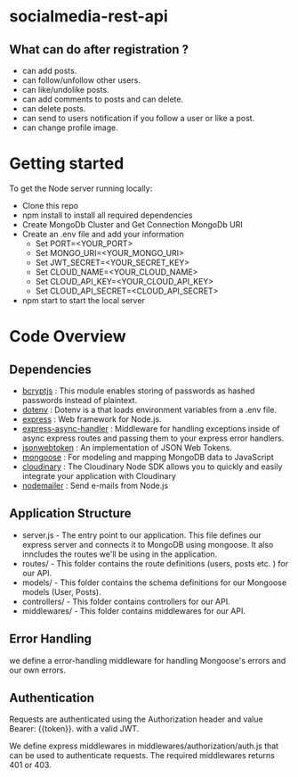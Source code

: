 # socialmedia-rest-api

## What can do after registration ?
- can add posts.
- can follow/unfollow other users.
- can like/undolike posts.
- can add comments to posts and can delete.
- can delete posts.
- can send to users notification if you follow a user or like a post.
- can change profile image.
# Getting started
To get the Node server running locally:
- Clone this repo
- npm install to install all required dependencies
- Create MongoDb Cluster and Get Connection MongoDb URI
- Create an .env file and add your information
  * Set PORT=<YOUR_PORT> 
  * Set MONGO_URI=<YOUR_MONGO_URI>
  * Set JWT_SECRET=<YOUR_SECRET_KEY>
  * Set CLOUD_NAME=<YOUR_CLOUD_NAME>
  * Set CLOUD_API_KEY=<YOUR_CLOUD_API_KEY>
  * Set CLOUD_API_SECRET=<CLOUD_API_SECRET>
- npm start to start the local server

# Code Overview

## Dependencies
- [bcryptjs](https://www.npmjs.com/package/bcryptjs) : This module enables storing of passwords as hashed passwords instead of plaintext.
- [dotenv](https://www.npmjs.com/package/dotenv) : Dotenv is a that loads environment variables from a .env file.
- [express](https://www.npmjs.com/package/express) : Web framework for Node.js.
- [express-async-handler](https://www.npmjs.com/package/express-async-handler) : Middleware for handling exceptions inside of async express routes and passing them to your express error handlers.
- [jsonwebtoken](https://www.npmjs.com/package/jsonwebtoken) : An implementation of JSON Web Tokens.
- [mongoose](https://www.npmjs.com/package/mongoose) : For modeling and mapping MongoDB data to JavaScript
- [cloudinary](https://www.npmjs.com/package/cloudinary) : The Cloudinary Node SDK allows you to quickly and easily integrate your application with Cloudinary
- [nodemailer](https://www.npmjs.com/package/nodemailer) : Send e-mails from Node.js


## Application Structure
- server.js - The entry point to our application. This file defines our express server and connects it to MongoDB using mongoose. It also inncludes the routes we'll be using in the application.
- routes/ - This folder contains the route definitions (users, posts etc. ) for our API.
- models/ - This folder contains the schema definitions for our Mongoose models (User, Posts).
- controllers/ - This folder contains controllers for our API.
- middlewares/ - This folder contains middlewares for our API.


## Error Handling
we define a error-handling middleware for handling Mongoose's errors and our own errors.

## Authentication
Requests are authenticated using the Authorization header and value Bearer: {{token}}. with a valid JWT.

We define express middlewares in middlewares/authorization/auth.js that can be used to authenticate requests. The required middlewares returns 401 or 403.

